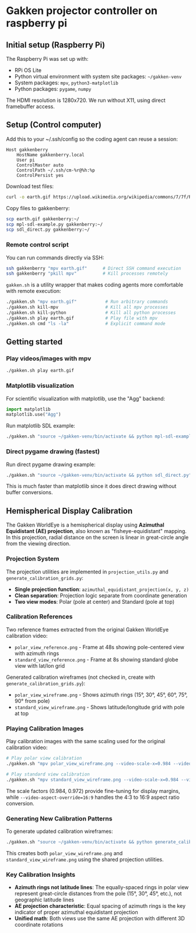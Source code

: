 # Gakken projector controller on raspberry pi

## Initial setup (Raspberry Pi)

The Raspberry Pi was set up with:
- RPi OS Lite
- Python virtual environment with system site packages: `~/gakken-venv`
- System packages: `mpv`, `python3-matplotlib`
- Python packages: `pygame`, `numpy`

The HDMI resolution is 1280x720. We run without X11, using direct framebuffer access.

## Setup (Control computer)

Add this to your ~/.ssh/config so the coding agent can reuse a session:

```
Host gakkenberry
    HostName gakkenberry.local
    User pi
    ControlMaster auto
    ControlPath ~/.ssh/cm-%r@%h:%p
    ControlPersist yes
```

Download test files:
```bash
curl -o earth.gif https://upload.wikimedia.org/wikipedia/commons/7/7f/Rotating_earth_animated_transparent.gif
```

Copy files to gakkenberry:
```bash
scp earth.gif gakkenberry:~/
scp mpl-sdl-example.py gakkenberry:~/
scp sdl_direct.py gakkenberry:~/
```

### Remote control script

You can run commands directly via SSH:
```bash
ssh gakkenberry "mpv earth.gif"      # Direct SSH command execution
ssh gakkenberry "pkill mpv"          # Kill processes remotely
```

`gakken.sh` is a utility wrapper that makes coding agents more comfortable with remote execution:

```bash
./gakken.sh "mpv earth.gif"           # Run arbitrary commands
./gakken.sh kill-mpv                  # Kill all mpv processes
./gakken.sh kill-python               # Kill all python processes
./gakken.sh play earth.gif            # Play file with mpv
./gakken.sh cmd "ls -la"              # Explicit command mode
```

## Getting started

### Play videos/images with mpv

```bash
./gakken.sh play earth.gif
```

### Matplotlib visualization

For scientific visualization with matplotlib, use the "Agg" backend:

```python
import matplotlib
matplotlib.use("Agg")
```

Run matplotlib SDL example:
```bash
./gakken.sh "source ~/gakken-venv/bin/activate && python mpl-sdl-example.py"
```

### Direct pygame drawing (fastest)

Run direct pygame drawing example:
```bash
./gakken.sh "source ~/gakken-venv/bin/activate && python sdl_direct.py"
```

This is much faster than matplotlib since it does direct drawing without buffer conversions.

## Hemispherical Display Calibration

The Gakken WorldEye is a hemispherical display using **Azimuthal Equidistant (AE) projection**, also known as "fisheye-equidistant" mapping. In this projection, radial distance on the screen is linear in great-circle angle from the viewing direction.

### Projection System

The projection utilities are implemented in `projection_utils.py` and `generate_calibration_grids.py`:

- **Single projection function**: `azimuthal_equidistant_projection(x, y, z)`
- **Clean separation**: Projection logic separate from coordinate generation
- **Two view modes**: Polar (pole at center) and Standard (pole at top)

### Calibration References

Two reference frames extracted from the original Gakken WorldEye calibration video:

- `polar_view_reference.png` - Frame at 48s showing pole-centered view with azimuth rings
- `standard_view_reference.png` - Frame at 8s showing standard globe view with lat/lon grid

Generated calibration wireframes (not checked in, create with `generate_calibration_grids.py`):

- `polar_view_wireframe.png` - Shows azimuth rings (15°, 30°, 45°, 60°, 75°, 90° from pole)
- `standard_view_wireframe.png` - Shows latitude/longitude grid with pole at top

### Playing Calibration Images

Play calibration images with the same scaling used for the original calibration video:

```bash
# Play polar view calibration
./gakken.sh "mpv polar_view_wireframe.png --video-scale-x=0.984 --video-scale-y=0.972 --video-aspect-override=16:9 --loop=inf --no-audio --fullscreen"

# Play standard view calibration
./gakken.sh "mpv standard_view_wireframe.png --video-scale-x=0.984 --video-scale-y=0.972 --video-aspect-override=16:9 --loop=inf --no-audio --fullscreen"
```

The scale factors (0.984, 0.972) provide fine-tuning for display margins, while `--video-aspect-override=16:9` handles the 4:3 to 16:9 aspect ratio conversion.

### Generating New Calibration Patterns

To generate updated calibration wireframes:

```bash
./gakken.sh "source ~/gakken-venv/bin/activate && python generate_calibration_grids.py"
```

This creates both `polar_view_wireframe.png` and `standard_view_wireframe.png` using the shared projection utilities.

### Key Calibration Insights

- **Azimuth rings not latitude lines**: The equally-spaced rings in polar view represent great-circle distances from the pole (15°, 30°, 45°, etc.), not geographic latitude lines
- **AE projection characteristic**: Equal spacing of azimuth rings is the key indicator of proper azimuthal equidistant projection
- **Unified math**: Both views use the same AE projection with different 3D coordinate rotations
